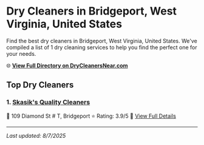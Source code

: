 # Dry Cleaners in Bridgeport, West Virginia, United States

Find the best dry cleaners in Bridgeport, West Virginia, United States. We've compiled a list of 1 dry cleaning services to help you find the perfect one for your needs.

🌐 **[View Full Directory on DryCleanersNear.com](https://drycleanersnear.com/city/US/West%20Virginia/Bridgeport)**

## Top Dry Cleaners

### 1. [Skasik's Quality Cleaners](https://drycleanersnear.com/dryCleaner/68897ca969a0219c2bf77baf/skasik-s-quality-cleaners)
📍 109 Diamond St # T, Bridgeport
⭐ Rating: 3.9/5
🔗 [View Full Details](https://drycleanersnear.com/dryCleaner/68897ca969a0219c2bf77baf/skasik-s-quality-cleaners)


---

*Last updated: 8/7/2025*
